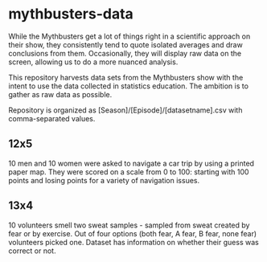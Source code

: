 # mythbusters-data

While the Mythbusters get a lot of things right in a scientific approach on their show, they consistently tend to quote isolated averages and draw conclusions from them. Occasionally, they will display raw data on the screen, allowing us to do a more nuanced analysis.

This repository harvests data sets from the Mythbusters show with the intent to use the data collected in statistics education. The ambition is to gather as raw data as possible.

Repository is organized as [Season]/[Episode]/[datasetname].csv with comma-separated values.

## 12x5

10 men and 10 women were asked to navigate a car trip by using a printed paper map. They were scored on a scale from 0 to 100: starting with 100 points and losing points for a variety of navigation issues.

## 13x4

10 volunteers smell two sweat samples - sampled from sweat created by fear or by exercise. Out of four options (both fear, A fear, B fear, none fear) volunteers picked one. Dataset has information on whether their guess was correct or not.

